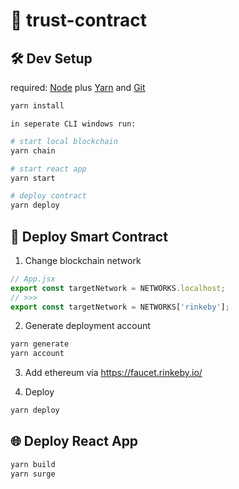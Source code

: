 # 🤞 trust-contract

## 🛠️ Dev Setup

required: [Node](https://nodejs.org/dist/latest-v12.x/) plus [Yarn](https://classic.yarnpkg.com/en/docs/install/) and [Git](https://git-scm.com/downloads)

```bash
yarn install
```

`in seperate CLI windows run:`

```bash
# start local blockchain
yarn chain
```

```bash
# start react app
yarn start
```

```bash
# deploy contract
yarn deploy
```

## 📡 Deploy Smart Contract

1. Change blockchain network

```javascript
// App.jsx
export const targetNetwork = NETWORKS.localhost;
// >>>
export const targetNetwork = NETWORKS['rinkeby'];
```

2. Generate deployment account

```bash
yarn generate
yarn account
```

3. Add ethereum via https://faucet.rinkeby.io/

4. Deploy

```bash
yarn deploy
```

## 🌐 Deploy React App

```bash
yarn build
yarn surge
```
